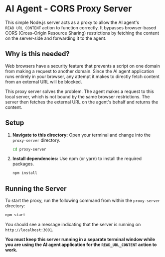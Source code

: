 # AI Agent - CORS Proxy Server

This simple Node.js server acts as a proxy to allow the AI agent's `READ_URL_CONTENT` action to function correctly. It bypasses browser-based CORS (Cross-Origin Resource Sharing) restrictions by fetching the content on the server-side and forwarding it to the agent.

## Why is this needed?

Web browsers have a security feature that prevents a script on one domain from making a request to another domain. Since the AI agent application runs entirely in your browser, any attempt it makes to directly fetch content from an external URL will be blocked.

This proxy server solves the problem. The agent makes a request to this local server, which is not bound by the same browser restrictions. The server then fetches the external URL on the agent's behalf and returns the content.

## Setup

1.  **Navigate to this directory:**
    Open your terminal and change into the `proxy-server` directory.
    ```bash
    cd proxy-server
    ```

2.  **Install dependencies:**
    Use npm (or yarn) to install the required packages.
    ```bash
    npm install
    ```

## Running the Server

To start the proxy, run the following command from within the `proxy-server` directory:

```bash
npm start
```

You should see a message indicating that the server is running on `http://localhost:3001`.

**You must keep this server running in a separate terminal window while you are using the AI agent application for the `READ_URL_CONTENT` action to work.**
